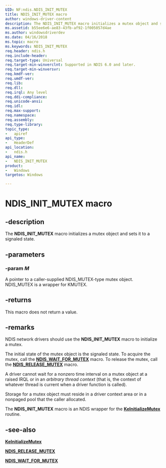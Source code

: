 ```yaml
---
UID: NF:ndis.NDIS_INIT_MUTEX
title: NDIS_INIT_MUTEX macro
author: windows-driver-content
description: The NDIS_INIT_MUTEX macro initializes a mutex object and sets it to a signaled state.
ms.assetid: b55ee6e6-ae83-43fb-af92-1f005057d4ae
ms.author: windowsdriverdev
ms.date: 04/16/2018
ms.topic: macro
ms.keywords: NDIS_INIT_MUTEX
req.header: ndis.h
req.include-header:
req.target-type: Universal
req.target-min-winverclnt: Supported in NDIS 6.0 and later.
req.target-min-winversvr:
req.kmdf-ver:
req.umdf-ver:
req.lib:
req.dll:
req.irql: Any level
req.ddi-compliance:
req.unicode-ansi:
req.idl:
req.max-support:
req.namespace:
req.assembly:
req.type-library: 
topic_type: 
-	apiref
api_type: 
-	HeaderDef
api_location: 
-	ndis.h
api_name: 
-	NDIS_INIT_MUTEX
product:
-	Windows
targetos: Windows

---
```


# NDIS_INIT_MUTEX macro


## -description

The **NDIS_INIT_MUTEX** macro initializes a mutex object and sets it to a signaled state.

## -parameters

### -param _M_

A pointer to a caller-supplied NDIS_MUTEX-type mutex object. NDIS_MUTEX is a wrapper for KMUTEX.

## -returns

This macro does not return a value.

## -remarks

NDIS network drivers should use the **NDIS_INIT_MUTEX** macro to initialize a mutex.

The initial state of the mutex object is the signaled state. To acquire the mutex, call the [**NDIS_WAIT_FOR_MUTEX**](nf-ndis-ndis_wait_for_mutex.md) macro. To release the mutex, call the [**NDIS_RELEASE_MUTEX**](nf-ndis-ndis_release_mutex.md) macro.

A driver cannot wait for a nonzero time interval on a mutex object at a raised IRQL or in an *arbitrary thread context* (that is, the context of whatever thread is current when a driver function is called).

Storage for a mutex object must reside in a driver context area or in a nonpaged pool that the caller allocated.

The **NDIS_INIT_MUTEX** macro is an NDIS wrapper for the [**KeInitializeMutex**](../wdm/nf-wdm-keinitializemutex.md) routine.

## -see-also

[**KeInitializeMutex**](../wdm/nf-wdm-keinitializemutex.md)

[**NDIS_RELEASE_MUTEX**](nf-ndis-ndis_release_mutex.md)

[**NDIS_WAIT_FOR_MUTEX**](nf-ndis-ndis_wait_for_mutex.md)